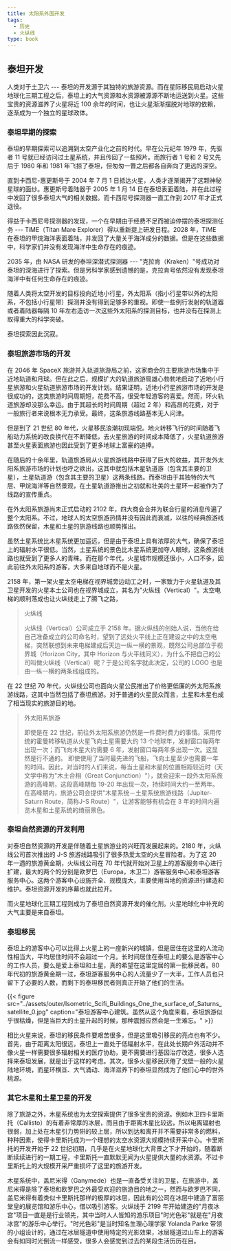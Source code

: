 ```yaml
---
title: 太阳系外围开发
tags:
  - 历史
  - 火纵线
type: book
---
```


## 泰坦开发

人类对于土卫六 --- 泰坦的开发源于其独特的旅游资源。而在星际移民局启动火星地球化三期工程之后，泰坦上的大气资源和水资源被源源不断地运送到火星。这些宝贵的资源滋养了火星将近 100 余年的时间，也让火星渐渐摆脱对地球的依赖，逐渐成为一个独立的星球政体。

### 泰坦早期的探索

泰坦的早期探索可以追溯到太空产业化之前的时代。早在公元纪年 1979 年，先驱者 11 号就已经访问过土星系统，并且传回了一些照片。而旅行者 1 号和 2 号又先后于 1980 年和 1981 年飞掠了泰坦，但匆匆一瞥之后都各自奔向了更远的深空。

直到卡西尼-惠更斯号于 2004 年 7 月 1 日抵达火星，人类才逐渐揭开了这颗神秘星球的面纱。惠更斯号着陆器于 2005 年 1 月 14 日在泰坦表面着陆，并在此过程中发回了很多泰坦大气的相关数据。而卡西尼号探测器一直工作到 2017 年才正式退役。

得益于卡西尼号探测器的发现，一个在早期由于经费不足而被迫停摆的泰坦探测任务 --- TiME（Titan Mare Explorer）得以重新提上研发日程。2028 年，TiME 在泰坦的甲烷海洋表面着陆，并发回了大量关于海洋成分的数据。但是在这些数据中，科学家们并没有发现海洋中生命存在的痕迹。

2035 年，由 NASA 研发的泰坦深潜式探测器 --- "克拉肯（Kraken）"号成功对泰坦的深海进行了探索。但是另科学家感到遗憾的是，克拉肯号依然没有发现泰坦海洋中有任何生命存在的痕迹。

随着人类将太空开发的目标投向近地小行星，外太阳系（指小行星带以外的太阳系，不包括小行星带）探测并没有得到足够多的重视。即使一些例行发射的轨道器或者着陆器每隔 10 年左右造访一次这些外太阳系的探测目标，也并没有在探测上取得重大的科学突破。

泰坦探索因此沉寂。

### 泰坦旅游市场的开发

在 2046 年 SpaceX 旅游并入轨道旅游局之前，这家商会的主要旅游市场集中于近地轨道和月球。但在此之后，规模扩大的轨道旅游局雄心勃勃地启动了近地小行星旅游和火星轨道旅游市场的开发计划。结果证明，近地小行星旅游市场的开发是很成功的，这类旅游时间周期短，花费不高，很受年轻游客的喜爱。然而，环火轨道旅游却没那么幸运。由于其超长的时间周期（超过 2 年）和高昂的花费，对于一般旅行者来说根本无力承受。最终，这条旅游线路基本无人问津。

但是到了 21 世纪 80 年代，火星移民浪潮初现端倪。地火转移飞行的时间随着飞船动力系统的改良换代在不断降低，去火星旅游的时间成本降低了，火星轨道旅游甚至火星表面旅游也因此受到了更多地球上富豪的追捧。

在随后的十余年里，轨道旅游局从火星旅游线路中获得了巨大的收益，其开发外太阳系旅游市场的计划也呼之欲出，这其中就包括木星轨道游（包含其主要的卫星），土星轨道游（包含其主要的卫星）这两条线路。而泰坦由于其独特的大气层、甲烷海洋等自然景观，在土星轨道游推出之初就和壮美的土星环一起被作为了线路的宣传重点。

在外太阳系旅游尚未正式启动的 2102 年，四大商会合并为联合行星的消息传遍了整个太阳系。不过，地球人的太空旅游热情并没有因此而衰减，以往的经典旅游线路依然保留，木星和土星的旅游线路也顺势推出。

虽然土星系统比木星系统更加遥远，但是由于泰坦上具有浓厚的大气，确保了泰坦上的辐射水平很低。当然，土星系统的景色比木星系统更加夺人眼球，这条旅游线路也就受到了更多人的青睐。而在那个年代，火星城市规模还很小，人口不多，因此前往外太阳系的游客，大多来自地球而不是火星。

2158 年，第一架火星太空电梯在视界城旁边动工之时，一家致力于火星轨道及其卫星开发的火星本土公司也在视界城成立，其名为"火纵线（Vertical）"。太空电梯的顺利落成也让火纵线走上了腾飞之路，

<!-- Vertical -->

> 火纵线
>
> 火纵线（Vertical）公司成立于 2158 年。据火纵线的创始人说，当他在给自己准备成立的公司命名时，望到了远处火平线上正在建设之中的太空电梯，突然联想到未来电梯建成后天边一纵一横的景观，既然公司总部位于视界城（Horizon City，其中 Horizon 与火平线同义），为什么不把自己的公司叫做火纵线（Vertical）呢？于是公司名字就此决定，公司的 LOGO 也是由一纵一横的两条线组成的。


在 22 世纪 70 年代，火纵线公司也面向火星公民推出了价格更低廉的外太阳系旅游线路，这其中当然包括了泰坦旅游。对于普通的火星民众而言，土星和木星也成了相当现实的旅游目的地。


> 外太阳系旅游
>
> 即使是在 22 世纪，前往外太阳系旅游仍然是一件费时费力的事情。采用传统的霍曼转移轨道从火星飞向土星需要大约 13 个地球年，发射窗口每两年出现一次；而飞向木星大约需要 6 年，发射窗口每两年多出现一次。这显然是行不通的。
> 即使使用了当时最先进的飞船，飞向土星至少也需要一年的时间。因此，对当时的人们来说，每当土星和木星的位置相距较近时（天文学中称为"木土合相（Great Conjunction）"），就会迎来一段外太阳系旅游的高峰期，这段高峰期每 19-20 年出现一次，持续时间大约一至两年。在高峰期内，旅游公司会提供"木星系统－土星系统旅游线路（Jupiter-Saturn Route，简称J-S Route）"，让游客能够有机会在 3 年的时间内遍览木星和土星系统的绮丽景色。


### 泰坦自然资源的开发利用

对泰坦自然资源的开发是伴随着土星旅游业的兴旺而发展起来的。2180 年，火纵线公司首次推出的 J-S 旅游线路吸引了很多热爱太空的火星冒险者。为了这 20 年一遇的旅游黄金期，火纵线公司在 70 年代就开始对卫星上的游客服务中心进行扩建，最大的两个的分别是欧罗巴（Europa，木卫二）游客服务中心和泰坦游客服务中心。这两个游客中心设施齐全、规模庞大，主要使用当地的资源进行建造和维护。泰坦资源开发的序幕也就此拉开。

而火星地球化三期工程则成为了泰坦自然资源开发的催化剂。火星地球化中补充的大气主要是来自泰坦。

### 泰坦移民

泰坦上的游客中心可以比得上火星上的一座新兴的城镇，但是居住在这里的人流动性相当大，平均居住时间不会超过一个月。长时间居住在泰坦上的要么是游客中心的工作人员，要么是爱上泰坦和土星，真的希望在这里定居的第一批移民者。80 年代初的旅游黄金期一过，泰坦游客服务中心的人流量少了一大半，工作人员也只留下了必要的人数，而剩下的泰坦移民者则真正开始了他们的生活。

{{< figure src="../assets/outer/Isometric_Scifi_Buildings_One_the_surface_of_Saturns_satellite_0.jpg" caption="泰坦游客中心建筑。虽然从这个角度来看，泰坦旅游似乎很枯燥，但是当巨大的土星升起的时候，那种震撼应然会是一生难忘。" >}}

相比火星来说，泰坦的移民条件要艰苦很多，但是这里吸引移民的亮点也有不少。首先，由于距离太阳很远，泰坦上一直处于低辐射水平，在此处长期户外活动并不像火星一样需要很多辐射相关的医疗协助，更不需要进行基因治疗改造，很多人选择来泰坦发展，就是出于这样的考虑。其次，很多火星移民厌倦了戈壁一般的火星陆地环境，而星环横亘、大气涌动、海洋滋养下的泰坦显然成为了他们心中的世外桃源。

### 其它木星和土星卫星的开发

除了旅游之外，木星系统也为太空探索提供了很多宝贵的资源。例如木卫四卡里斯托（Callisto）的有着非常厚的冰层，而且由于距离木星比较远，所以电离辐射也很弱，加上处在木星引力势阱的较上层，所以到达和离开并不需要非常多的燃料，种种因素，使得卡里斯托成为一个理想的太空水资源大规模持续开采中心。卡里斯托的开发开始于 22 世纪初期，几乎是在火星地球化大背景之下才开始的，随着断断续续进行的一期工程，卡里斯托一直默默无闻为火星提供大量的水资源。不过卡里斯托上的大规模开采严重损坏了这里的旅游开发。

木星系统中，盖尼米得（Ganymede）也是一直备受关注的卫星，在旅游中，盖尼米得是除了泰坦和欧罗巴之外最受欢迎的旅游目的地之一，然而与欧罗巴不同，盖尼米得有着类似卡里斯托那样的极厚的冰层，因此有的公司在冰层中建造了富丽堂皇的展览馆和游乐中心，借以吸引游客。火纵线于 2199 年开始建造的"月夜冰宫"项目一直是是行业领先，其中当时人人皆知的游乐项目"时光色彩"就是在"月夜冰宫"的游乐中心举行。"时光色彩"是当时知名生理心理学家 Yolanda Parke 带领的小组设计的，通过在冰层隧道中使用特定的光影效果，冰层隧道过山车上的游客会有如同时光倒流一样感受，很多人会感觉到过去的某段生活历历在目。
